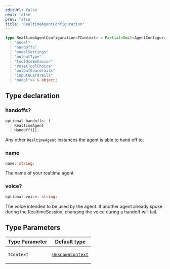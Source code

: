 ```yaml
---
editUrl: false
next: false
prev: false
title: "RealtimeAgentConfiguration"
---
```


```ts
type RealtimeAgentConfiguration<TContext> = Partial<Omit<AgentConfiguration<TContext, TextOutput>, 
  | "model"
  | "handoffs"
  | "modelSettings"
  | "outputType"
  | "toolUseBehavior"
  | "resetToolChoice"
  | "outputGuardrails"
  | "inputGuardrails"
  | "model">> & object;
```

## Type declaration

### handoffs?

```ts
optional handoffs: (
  | RealtimeAgent
  | Handoff)[];
```

Any other `RealtimeAgent` instances the agent is able to hand off to.

### name

```ts
name: string;
```

The name of your realtime agent.

### voice?

```ts
optional voice: string;
```

The voice intended to be used by the agent. If another agent already spoke during the
RealtimeSession, changing the voice during a handoff will fail.

## Type Parameters

<table>
<thead>
<tr>
<th>Type Parameter</th>
<th>Default type</th>
</tr>
</thead>
<tbody>
<tr>
<td>

`TContext`

</td>
<td>

[`UnknownContext`](/openai-agents-js/openai/agents/type-aliases/unknowncontext/)

</td>
</tr>
</tbody>
</table>
